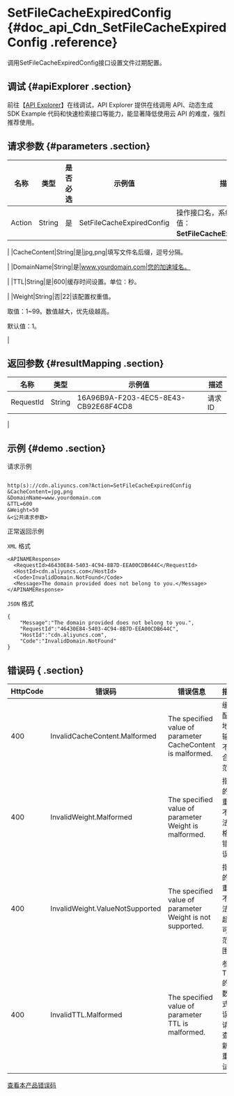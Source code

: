 # SetFileCacheExpiredConfig {#doc_api_Cdn_SetFileCacheExpiredConfig .reference}

调用SetFileCacheExpiredConfig接口设置文件过期配置。

## 调试 {#apiExplorer .section}

前往【[API Explorer](https://api.aliyun.com/#product=Cdn&api=SetFileCacheExpiredConfig)】在线调试，API Explorer 提供在线调用 API、动态生成 SDK Example 代码和快速检索接口等能力，能显著降低使用云 API 的难度，强烈推荐使用。

## 请求参数 {#parameters .section}

|名称|类型|是否必选|示例值|描述|
|--|--|----|---|--|
|Action|String|是|SetFileCacheExpiredConfig|操作接口名，系统规定参数。取值：**SetFileCacheExpiredConfig**。

 |
|CacheContent|String|是|jpg,png|填写文件名后缀，逗号分隔。

 |
|DomainName|String|是|www.yourdomain.com|您的加速域名。

 |
|TTL|String|是|600|缓存时间设置。单位：秒。

 |
|Weight|String|否|22|该配置权重值。

 取值：1~99。数值越大，优先级越高。

 默认值：1。

 |

## 返回参数 {#resultMapping .section}

|名称|类型|示例值|描述|
|--|--|---|--|
|RequestId|String|16A96B9A-F203-4EC5-8E43-CB92E68F4CD8|请求ID

 |

## 示例 {#demo .section}

请求示例

``` {#request_demo}

http(s)://cdn.aliyuncs.com?Action=SetFileCacheExpiredConfig
&CacheContent=jpg,png
&DomainName=www.yourdomain.com
&TTL=600
&Weight=50
&<公共请求参数>

```

正常返回示例

`XML` 格式

``` {#xml_return_success_demo}
<APINAMEResponse>
  <RequestId>46430E84-5403-4C94-8B7D-EEA00CDB644C</RequestId>
  <HostId>cdn.aliyuncs.com</HostId>
  <Code>InvalidDomain.NotFound</Code>
  <Message>The domain provided does not belong to you.</Message>
</APINAMEResponse>

```

`JSON` 格式

``` {#json_return_success_demo}
{
	"Message":"The domain provided does not belong to you.",
	"RequestId":"46430E84-5403-4C94-8B7D-EEA00CDB644C",
	"HostId":"cdn.aliyuncs.com",
	"Code":"InvalidDomain.NotFound"
}
```

## 错误码 { .section}

|HttpCode|错误码|错误信息|描述|
|--------|---|----|--|
|400|InvalidCacheContent.Malformed|The specified value of parameter CacheContent is malformed.|缓存配置地址输入不符合规范。|
|400|InvalidWeight.Malformed|The specified value of parameter Weight is malformed.|指定的权重值不合法，格式错误。|
|400|InvalidWeight.ValueNotSupported|The specified value of parameter Weight is not supported.|指定的权重值不合法，超出可选范围。|
|400|InvalidTTL.Malformed|The specified value of parameter TTL is malformed.|参数TTL的参数格式错误，请检查更新后重试。|

[查看本产品错误码](https://error-center.aliyun.com/status/product/Cdn)


